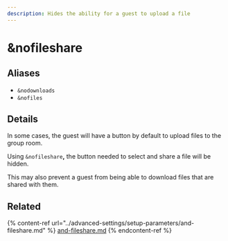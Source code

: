 ```yaml
---
description: Hides the ability for a guest to upload a file
---
```


# \&nofileshare

## Aliases

* `&nodownloads`
* `&nofiles`

## Details

In some cases, the guest will have a button by default to upload files to the group room.

Using `&nofileshare`**,** the button needed to select and share a file will be hidden.

This may also prevent a guest from being able to download files that are shared with them.

## Related

{% content-ref url="../advanced-settings/setup-parameters/and-fileshare.md" %}
[and-fileshare.md](../advanced-settings/setup-parameters/and-fileshare.md)
{% endcontent-ref %}
